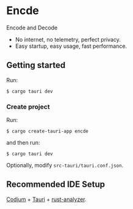 # Encde

Encode and Decode

- No internet, no telemetry, perfect privacy.
- Easy startup, easy usage, fast performance.

## Getting started

Run:

```console
$ cargo tauri dev
```

### Create project

Run:

```consoele
$ cargo create-tauri-app encde
```

and then run:

```console
$ cargo tauri dev
```

Optionally, modify `src-tauri/tauri.conf.json`.

## Recommended IDE Setup

[Codium](https://vscodium.com/) + [Tauri](https://marketplace.visualstudio.com/items?itemName=tauri-apps.tauri-vscode) + [rust-analyzer](https://marketplace.visualstudio.com/items?itemName=rust-lang.rust-analyzer).
